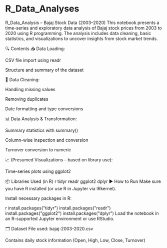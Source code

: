 # R_Data_Analyses
R_Data_Analysis – Bajaj Stock Data (2003–2020)
This notebook presents a time-series and exploratory data analysis of Bajaj stock prices from 2003 to 2020 using R programming. The analysis includes data cleaning, basic statistics, and visualizations to uncover insights from stock market trends.

🔍 Contents
📥 Data Loading:

CSV file import using readr

Structure and summary of the dataset

🧹 Data Cleaning:

Handling missing values

Removing duplicates

Date formatting and type conversions

📊 Data Analysis & Transformation:

Summary statistics with summary()

Column-wise inspection and conversion

Turnover conversion to numeric

📈 (Presumed Visualizations – based on library use):

Time-series plots using ggplot2

📦 Libraries Used (in R)
r
tidyr
readr
ggplot2
dplyr
▶️ How to Run
Make sure you have R installed (or use R in Jupyter via IRkernel).

Install necessary packages in R:

r
install.packages("tidyr")
install.packages("readr")
install.packages("ggplot2")
install.packages("dplyr")
Load the notebook in an R-supported Jupyter environment or use RStudio.

🗂️ Dataset
File used: bajaj-2003-2020.csv

Contains daily stock information (Open, High, Low, Close, Turnover)
